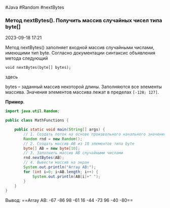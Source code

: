 #Java #Random #nextBytes

### Метод nextBytes(). Получить массив случайных чисел типа byte[] ###

2023-09-18 17:21

Метод nextBytes() заполняет входной массив случайными числами, имеющими тип byte. Согласно документации синтаксис объявления метода следующий

`void nextBytes(byte[] bytes);`

здесь

bytes – заданный массив некоторой длины. Заполняются все элементы массива. Значения элементов массива лежат в пределах `[-128; 127]`.

**Пример**.
```java
import java.util.Random;

public class MathFunctions {

	public static void main(String[] args) {
	    // 1. Создать поток на основе произвольного начального значения
	    Random rnd = new Random();
	    // 2. Создать массив AB из 10 элементов типа byte
	    byte[] AB = new byte[10];
	    // 3. Заполнить массив AB случайными числами
	    rnd.nextBytes(AB);
	    // 4. Вывести массив на экран
	    System.out.println("Array AB:");
	    for (int i=0; i<AB.length; i++) {
		    System.out.println(AB[i]+" ");
		}
	}
}
```
Вывод:
==Array AB:
-67
-86
98
-61
16
-44
-73
96
-40
-80==
